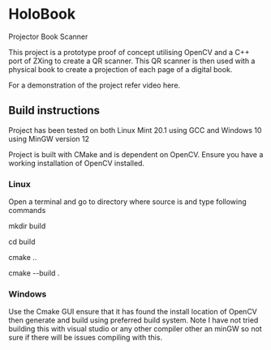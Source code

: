 # HoloBook
Projector Book Scanner

This project is a prototype proof of concept utilising OpenCV and a C++ port of ZXing to create a QR scanner. This QR scanner is then used with a physical book to create a
projection of each page of a digital book.

For a demonstration of the project refer video here.


## Build instructions

Project has been tested on both Linux Mint 20.1 using GCC and Windows 10 using MinGW version 12

Project is built with CMake and is dependent on OpenCV. Ensure you have a working installation of OpenCV installed.

### Linux 
Open a terminal and go to directory where source is and type following commands

mkdir build 

cd build

cmake ..

cmake --build .

### Windows

Use the Cmake GUI ensure that it has found the install location of OpenCV then generate and build using preferred build system. Note I have not tried building this with
visual studio or any other compiler other an minGW so not sure if there will be issues compiling with this.

